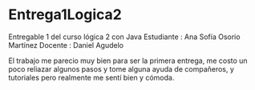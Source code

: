 # Entrega1Logica2
Entregable 1 del curso lógica 2 con Java
Estudiante : Ana Sofía Osorio Martínez
Docente : Daniel Agudelo

El trabajo me parecio muy bien para ser la primera entrega, me costo un poco reliazar algunos pasos y tome alguna ayuda de compañeros, y tutoriales pero realmente me sentí bien y cómoda.
